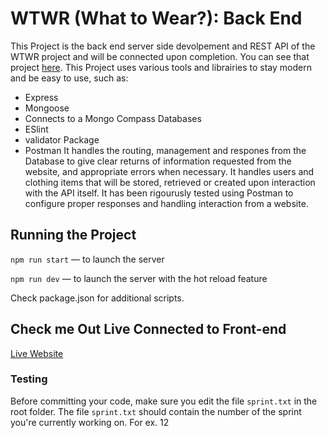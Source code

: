 # WTWR (What to Wear?): Back End
This Project is the back end server side devolpement and REST API of the WTWR project and will be connected upon completion. You can see that project [here](https://github.com/cole-essig/se_project_react).
This Project uses various tools and librairies to stay modern and be easy to use, such as:
 - Express
 - Mongoose
 - Connects to a Mongo Compass Databases
 - ESlint
 - validator Package
 - Postman
It handles the routing, management and respones from the Database to give clear returns of information requested from the website, and appropriate errors when necessary. It handles users and clothing items that will be stored, retrieved or created upon interaction with the API itself. It has been rigourusly tested using Postman to configure proper responses and handling interaction from a website.
## Running the Project
`npm run start` — to launch the server 

`npm run dev` — to launch the server with the hot reload feature

Check package.json for additional scripts.

## Check me Out Live Connected to Front-end
[Live Website](wtw.crandance.com)

### Testing
Before committing your code, make sure you edit the file `sprint.txt` in the root folder. The file `sprint.txt` should contain the number of the sprint you're currently working on. For ex. 12
